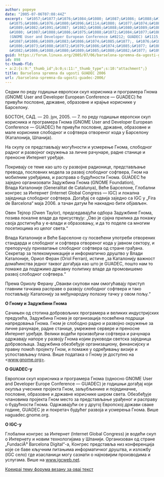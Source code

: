 ```yaml
---
author: popeye
date: "2005-07-06T07:08:44Z"
excerpt: '&#1057;&#1077;&#1076;&#1084;&#1080; &#1087;&#1086; &#1088;&#1077;&#1076;&#1091;
  &#1075;&#1086;&#1076;&#1080;&#1096;&#1114;&#1080; &#1077;&#1074;&#1088;&#1086;&#1087;&#1089;&#1082;&#1080;
  &#1089;&#1082;&#1091;&#1087; &#1082;&#1086;&#1088;&#1080;&#1089;&#1085;&#1080;&#1082;&#1072;
  &#1080; &#1087;&#1088;&#1086;&#1075;&#1088;&#1072;&#1084;&#1077;&#1088;&#1072; &#1043;&#1085;&#1086;&#1084;&#1072;
  (GNOME User and Developer European Conference &#8212; GUADEC) &#1115;&#1077; &#1087;&#1088;&#1080;&#1074;&#1091;&#1115;&#1080;
  &#1087;&#1086;&#1089;&#1083;&#1086;&#1074;&#1085;&#1077;, &#1076;&#1088;&#1078;&#1072;&#1074;&#1085;&#1077;,
  &#1086;&#1073;&#1088;&#1072;&#1079;&#1086;&#1074;&#1085;&#1077; &#1080; &#1082;&#1088;&#1072;&#1112;&#1114;&#1077;
  &#1082;&#1086;&#1088;&#1080;&#1089;&#1085;&#1080;&#1082;&#1077; &#1091; &#1041;&#1072;&#1088;&#1089;&#1077;&#1083;&#1086;&#1085;&#1091;.'
guid: https://forum.linuxo.org/2005/07/06/barselona-spremna-da-ugosti-guadec-2006/
id: 898
tc-thumb-fld:
- a:2:{s:9:"_thumb_id";b:0;s:11:"_thumb_type";s:10:"attachment";}
title: Barselona spremna da ugosti GUADEC 2006
url: /barselona-spremna-da-ugosti-guadec-2006/
---
```

&#1057;&#1077;&#1076;&#1084;&#1080; &#1087;&#1086; &#1088;&#1077;&#1076;&#1091; &#1075;&#1086;&#1076;&#1080;&#1096;&#1114;&#1080; &#1077;&#1074;&#1088;&#1086;&#1087;&#1089;&#1082;&#1080; &#1089;&#1082;&#1091;&#1087; &#1082;&#1086;&#1088;&#1080;&#1089;&#1085;&#1080;&#1082;&#1072; &#1080; &#1087;&#1088;&#1086;&#1075;&#1088;&#1072;&#1084;&#1077;&#1088;&#1072; &#1043;&#1085;&#1086;&#1084;&#1072; (GNOME User and Developer European Conference &#8212; GUADEC) &#1115;&#1077; &#1087;&#1088;&#1080;&#1074;&#1091;&#1115;&#1080; &#1087;&#1086;&#1089;&#1083;&#1086;&#1074;&#1085;&#1077;, &#1076;&#1088;&#1078;&#1072;&#1074;&#1085;&#1077;, &#1086;&#1073;&#1088;&#1072;&#1079;&#1086;&#1074;&#1085;&#1077; &#1080; &#1082;&#1088;&#1072;&#1112;&#1114;&#1077; &#1082;&#1086;&#1088;&#1080;&#1089;&#1085;&#1080;&#1082;&#1077; &#1091; &#1041;&#1072;&#1088;&#1089;&#1077;&#1083;&#1086;&#1085;&#1091;.<!--break-->

&#1041;&#1054;&#1057;&#1058;&#1054;&#1053;, &#1057;&#1040;&#1044;. &#8212; 20. &#1112;&#1091;&#1085;, 2005. &#8212; 7. &#1087;&#1086; &#1088;&#1077;&#1076;&#1091; &#1075;&#1086;&#1076;&#1080;&#1096;&#1114;&#1080; &#1077;&#1074;&#1088;&#1086;&#1087;&#1089;&#1082;&#1080; &#1089;&#1082;&#1091;&#1087; &#1082;&#1086;&#1088;&#1080;&#1089;&#1085;&#1080;&#1082;&#1072; &#1080; &#1087;&#1088;&#1086;&#1075;&#1088;&#1072;&#1084;&#1077;&#1088;&#1072; &#1043;&#1085;&#1086;&#1084;&#1072; (GNOME User and Developer European Conference &#8212; GUADEC) &#1115;&#1077; &#1087;&#1088;&#1080;&#1074;&#1091;&#1115;&#1080; &#1087;&#1086;&#1089;&#1083;&#1086;&#1074;&#1085;&#1077;, &#1076;&#1088;&#1078;&#1072;&#1074;&#1085;&#1077;, &#1086;&#1073;&#1088;&#1072;&#1079;&#1086;&#1074;&#1085;&#1077; &#1080; &#1084;&#1072;&#1083;&#1077; &#1082;&#1086;&#1088;&#1080;&#1089;&#1085;&#1080;&#1082;&#1077; &#1089;&#1083;&#1086;&#1073;&#1086;&#1076;&#1085;&#1086;&#1075; &#1080; &#1089;&#1086;&#1092;&#1090;&#1074;&#1077;&#1088;&#1072; &#1086;&#1090;&#1074;&#1086;&#1088;&#1077;&#1085;&#1086;&#1075; &#1082;&#1086;&#1076;&#1072; &#1091; &#1041;&#1072;&#1088;&#1089;&#1077;&#1083;&#1086;&#1085;&#1091; (&#1050;&#1072;&#1090;&#1072;&#1083;&#1086;&#1085;&#1080;&#1112;&#1072;, &#1064;&#1087;&#1072;&#1085;&#1080;&#1112;&#1072;).

&#1053;&#1072; &#1089;&#1082;&#1091;&#1087;&#1091; &#1089;&#1077; &#1087;&#1088;&#1077;&#1076;&#1089;&#1090;&#1072;&#1074;&#1113;&#1072;&#1112;&#1091; &#1084;&#1086;&#1075;&#1091;&#1115;&#1085;&#1086;&#1089;&#1090;&#1080; &#1080; &#1091;&#1089;&#1084;&#1077;&#1088;&#1077;&#1114;&#1077; &#1043;&#1085;&#1086;&#1084;&#1072;, &#1089;&#1083;&#1086;&#1073;&#1086;&#1076;&#1085;&#1086;&#1075; &#1088;&#1072;&#1076;&#1085;&#1086;&#1075; &#1080; &#1088;&#1072;&#1079;&#1074;&#1086;&#1112;&#1085;&#1086;&#1075; &#1086;&#1082;&#1088;&#1091;&#1078;&#1077;&#1114;&#1072; &#1079;&#1072; &#1083;&#1080;&#1095;&#1085;&#1077; &#1088;&#1072;&#1095;&#1091;&#1085;&#1072;&#1088;&#1077;, &#1088;&#1072;&#1076;&#1085;&#1077; &#1089;&#1090;&#1072;&#1085;&#1080;&#1094;&#1077; &#1080; &#1087;&#1088;&#1077;&#1085;&#1086;&#1089;&#1085;&#1077; &#1048;&#1085;&#1090;&#1077;&#1088;&#1085;&#1077;&#1090; &#1091;&#1088;&#1077;&#1106;&#1072;&#1112;&#1077;.

&#1055;&#1086;&#1082;&#1088;&#1080;&#1074;&#1072;&#1112;&#1091; &#1089;&#1077; &#1090;&#1077;&#1084;&#1077; &#1082;&#1072;&#1086; &#1096;&#1090;&#1086; &#1089;&#1091; &#1088;&#1072;&#1079;&#1074;&#1086;&#1112;&#1085;&#1077; &#1088;&#1072;&#1076;&#1080;&#1086;&#1085;&#1080;&#1094;&#1077;, &#1087;&#1088;&#1077;&#1076;&#1089;&#1090;&#1072;&#1074;&#1113;&#1072;&#1114;&#1077; &#1087;&#1088;&#1077;&#1074;&#1086;&#1076;&#1072;, &#1087;&#1086;&#1089;&#1083;&#1086;&#1074;&#1085;&#1080;&#1093; &#1084;&#1086;&#1076;&#1077;&#1083;&#1072; &#1079;&#1072; &#1088;&#1072;&#1079;&#1074;&#1086;&#1112; &#1089;&#1083;&#1086;&#1073;&#1086;&#1076;&#1085;&#1086;&#1075; &#1089;&#1086;&#1092;&#1090;&#1074;&#1077;&#1088;&#1072;, &#1043;&#1085;&#1086;&#1084; &#1085;&#1072; &#1084;&#1086;&#1073;&#1080;&#1083;&#1085;&#1080;&#1084; &#1091;&#1088;&#1077;&#1106;&#1072;&#1112;&#1080;&#1084;&#1072;, &#1080; &#1088;&#1072;&#1089;&#1087;&#1088;&#1072;&#1074;&#1072; &#1086; &#1073;&#1091;&#1076;&#1091;&#1115;&#1085;&#1086;&#1089;&#1090;&#1080; &#1043;&#1085;&#1086;&#1084;&#1072;. GUADEC &#1115;&#1077; &#1079;&#1072;&#1112;&#1077;&#1076;&#1085;&#1086; &#1086;&#1088;&#1075;&#1072;&#1085;&#1080;&#1079;&#1086;&#1074;&#1072;&#1090;&#1080; &#1047;&#1072;&#1076;&#1091;&#1078;&#1073;&#1080;&#1085;&#1072; &#1043;&#1085;&#1086;&#1084;&#1072; (GNOME Foundation),  
&#1042;&#1083;&#1072;&#1076;&#1072; &#1050;&#1072;&#1090;&#1072;&#1083;&#1086;&#1085;&#1080;&#1112;&#1077; (Generalitat de Catalunya), &#1042;&#1077;&#1115;&#1077; &#1041;&#1072;&#1088;&#1089;&#1077;&#1083;&#1086;&#1085;&#1077;, &#1043;&#1083;&#1086;&#1073;&#1072;&#1083;&#1085;&#1080; &#1082;&#1086;&#1085;&#1075;&#1088;&#1077;&#1089; &#1079;&#1072; &#1048;&#1085;&#1090;&#1077;&#1088;&#1085;&#1077;&#1090; (Internet Global Congress &#8212; IGC) &#1080; &#1083;&#1086;&#1082;&#1072;&#1083;&#1085;&#1072; &#1079;&#1072;&#1112;&#1077;&#1076;&#1085;&#1080;&#1094;&#1072; &#1089;&#1083;&#1086;&#1073;&#1086;&#1076;&#1085;&#1086;&#1075; &#1089;&#1086;&#1092;&#1090;&#1074;&#1077;&#1088;&#1072;. &#1044;&#1086;&#1075;&#1072;&#1106;&#1072;&#1112; &#1089;&#1077; &#1086;&#1076;&#1074;&#1080;&#1112;&#1072; &#1079;&#1072;&#1112;&#1077;&#1076;&#1085;&#1086; &#1089;&#1072; IGC &#1091; &#8222;Fira de Barcelona&#8220; &#1084;&#1072;&#1112;&#1072; 2006. &#1072; &#1090;&#1072;&#1095;&#1072;&#1085; &#1076;&#1072;&#1090;&#1091;&#1084; &#1115;&#1077; &#1085;&#1072;&#1082;&#1085;&#1072;&#1076;&#1085;&#1086; &#1073;&#1080;&#1090;&#1080; &#1086;&#1073;&#1112;&#1072;&#1074;&#1113;&#1077;&#1085;.

&#1054;&#1074;&#1077;&#1085; &#1058;&#1077;&#1112;&#1083;&#1086;&#1088; (Owen Taylor), &#1087;&#1088;&#1077;&#1076;&#1089;&#1077;&#1076;&#1072;&#1074;&#1072;&#1112;&#1091;&#1115;&#1080; &#1086;&#1076;&#1073;&#1086;&#1088;&#1072; &#1047;&#1072;&#1076;&#1091;&#1078;&#1073;&#1080;&#1085;&#1077; &#1043;&#1085;&#1086;&#1084;&#1072;, &#1087;&#1086;&#1079;&#1080;&#1074;&#1072; &#1083;&#1086;&#1082;&#1072;&#1083;&#1085;&#1077; &#1074;&#1083;&#1072;&#1076;&#1077; &#1076;&#1072; &#1087;&#1088;&#1080;&#1089;&#1091;&#1089;&#1090;&#1074;&#1091;&#1112;&#1091;: &#8222;&#1054;&#1074;&#1086; &#1112;&#1077; &#1089;&#1112;&#1072;&#1112;&#1085;&#1072; &#1087;&#1088;&#1080;&#1083;&#1080;&#1082;&#1072; &#1076;&#1072; &#1087;&#1086;&#1082;&#1072;&#1078;&#1091; &#1089;&#1074;&#1086;&#1112;&#1072; &#1076;&#1086;&#1089;&#1090;&#1080;&#1075;&#1085;&#1091;&#1115;&#1072; &#1091; &#1077;-&#1074;&#1083;&#1072;&#1076;&#1080; &#1080; &#1086;&#1073;&#1088;&#1072;&#1079;&#1086;&#1074;&#1072;&#1114;&#1091;, &#1080; &#1076;&#1072; &#1090;&#1086; &#1087;&#1086;&#1076;&#1077;&#1083;&#1077; &#1089;&#1072; &#1084;&#1085;&#1086;&#1075;&#1080;&#1084; &#1087;&#1086;&#1089;&#1077;&#1090;&#1080;&#1086;&#1094;&#1080;&#1084;&#1072; &#1080;&#1079; &#1094;&#1077;&#1083;&#1086;&#1075; &#1089;&#1074;&#1077;&#1090;&#1072;.&#8220;

&#1042;&#1083;&#1072;&#1076;&#1072; &#1050;&#1072;&#1090;&#1072;&#1083;&#1086;&#1085;&#1080;&#1112;&#1077; &#1080; &#1042;&#1077;&#1115;&#1077; &#1041;&#1072;&#1088;&#1089;&#1077;&#1083;&#1086;&#1085;&#1077; &#1089;&#1091; &#1087;&#1086;&#1089;&#1074;&#1077;&#1115;&#1077;&#1085;&#1080; &#1091;&#1087;&#1086;&#1090;&#1088;&#1077;&#1073;&#1080; &#1086;&#1090;&#1074;&#1086;&#1088;&#1077;&#1085;&#1080;&#1093; &#1089;&#1090;&#1072;&#1085;&#1076;&#1072;&#1088;&#1076;&#1072; &#1080; &#1089;&#1083;&#1086;&#1073;&#1086;&#1076;&#1085;&#1086;&#1075; &#1080; &#1089;&#1086;&#1092;&#1090;&#1074;&#1077;&#1088;&#1072; &#1086;&#1090;&#1074;&#1086;&#1088;&#1077;&#1085;&#1086;&#1075; &#1082;&#1086;&#1076;&#1072; &#1091; &#1112;&#1072;&#1074;&#1085;&#1086;&#1084; &#1089;&#1077;&#1082;&#1090;&#1086;&#1088;&#1091;, &#1080; &#1087;&#1088;&#1077;&#1087;&#1086;&#1088;&#1091;&#1095;&#1091;&#1112;&#1091; &#1087;&#1088;&#1080;&#1093;&#1074;&#1072;&#1090;&#1072;&#1114;&#1077; &#1089;&#1083;&#1086;&#1073;&#1086;&#1076;&#1085;&#1086;&#1075; &#1089;&#1086;&#1092;&#1090;&#1074;&#1077;&#1088;&#1072; &#1086;&#1076; &#1089;&#1090;&#1088;&#1072;&#1085;&#1077; &#1075;&#1088;&#1072;&#1106;&#1072;&#1085;&#1072;. &#1057;&#1077;&#1082;&#1088;&#1077;&#1090;&#1072;&#1088; &#1079;&#1072; &#1090;&#1077;&#1083;&#1077;&#1082;&#1086;&#1084;&#1091;&#1085;&#1080;&#1082;&#1072;&#1094;&#1080;&#1112;&#1077; &#1080; &#1080;&#1085;&#1092;&#1086;&#1088;&#1084;&#1072;&#1090;&#1080;&#1095;&#1082;&#1086; &#1076;&#1088;&#1091;&#1096;&#1090;&#1074;&#1086; &#1091; &#1042;&#1083;&#1072;&#1076;&#1080; &#1050;&#1072;&#1090;&#1072;&#1083;&#1086;&#1085;&#1080;&#1112;&#1077;, &#1054;&#1088;&#1080;&#1086;&#1083; &#1060;&#1077;&#1088;&#1072;&#1085; (Oriol Ferran), &#1080;&#1089;&#1090;&#1080;&#1095;&#1077; &#8222;&#1079;&#1072; &#1050;&#1072;&#1090;&#1072;&#1083;&#1086;&#1085;&#1080;&#1112;&#1091; &#1074;&#1072;&#1078;&#1085;&#1086;&#1089;&#1090; &#1076;&#1086;&#1084;&#1072;&#1115;&#1080;&#1085;&#1089;&#1090;&#1074;&#1072; &#1112;&#1077;&#1076;&#1085;&#1086;&#1075; &#1090;&#1072;&#1082;&#1074;&#1086;&#1075; &#1076;&#1086;&#1075;&#1072;&#1106;&#1072;&#1112;&#1072; &#1082;&#1072;&#1086; &#1096;&#1090;&#1086; &#1112;&#1077; GUADEC, &#1087;&#1086;&#1096;&#1090;&#1086; &#1085;&#1072;&#1084; &#1090;&#1086; &#1087;&#1086;&#1084;&#1072;&#1078;&#1077; &#1076;&#1072; &#1087;&#1086;&#1076;&#1088;&#1078;&#1080;&#1084;&#1086; &#1076;&#1088;&#1078;&#1072;&#1074;&#1085;&#1091; &#1087;&#1086;&#1083;&#1080;&#1090;&#1080;&#1082;&#1091; &#1074;&#1083;&#1072;&#1076;&#1077; &#1076;&#1072; &#1087;&#1088;&#1086;&#1084;&#1086;&#1074;&#1080;&#1096;&#1077;&#1084;&#1086;  
&#1088;&#1072;&#1079;&#1074;&#1086;&#1112; &#1089;&#1083;&#1086;&#1073;&#1086;&#1076;&#1085;&#1086;&#1075; &#1089;&#1086;&#1092;&#1090;&#1074;&#1077;&#1088;&#1072;.&#8220;

&#1055;&#1088;&#1077;&#1084;&#1072; &#1054;&#1088;&#1080;&#1086;&#1083;&#1091; &#1060;&#1077;&#1088;&#1072;&#1085;&#1091; &#8222;&#1054;&#1074;&#1072;&#1082;&#1074;&#1080; &#1089;&#1082;&#1091;&#1087;&#1086;&#1074;&#1080; &#1085;&#1072;&#1084; &#1086;&#1084;&#1086;&#1075;&#1091;&#1115;&#1072;&#1074;&#1072;&#1112;&#1091; &#1087;&#1088;&#1080;&#1089;&#1090;&#1091;&#1087; &#1075;&#1083;&#1072;&#1074;&#1085;&#1080;&#1084; &#1090;&#1072;&#1095;&#1082;&#1072;&#1084;&#1072; &#1088;&#1072;&#1089;&#1087;&#1088;&#1072;&#1074;&#1077; &#1086; &#1088;&#1072;&#1079;&#1074;&#1086;&#1112;&#1091; &#1089;&#1083;&#1086;&#1073;&#1086;&#1076;&#1085;&#1086;&#1075; &#1089;&#1086;&#1092;&#1090;&#1074;&#1077;&#1088;&#1072; &#1080; &#1090;&#1072;&#1082;&#1086; &#1087;&#1086;&#1089;&#1090;&#1072;&#1074;&#1113;&#1072;&#1112;&#1091; &#1050;&#1072;&#1090;&#1072;&#1083;&#1086;&#1085;&#1080;&#1112;&#1091; &#1079;&#1072; &#1084;&#1077;&#1106;&#1091;&#1085;&#1072;&#1088;&#1086;&#1076;&#1085;&#1091; &#1087;&#1086;&#1083;&#1072;&#1079;&#1085;&#1091; &#1090;&#1072;&#1095;&#1082;&#1091; &#1091; &#1086;&#1074;&#1086;&#1084; &#1087;&#1086;&#1113;&#1091;.&#8220; 

**&#1054; &#1043;&#1085;&#1086;&#1084;&#1091; &#1080; &#1047;&#1072;&#1076;&#1091;&#1078;&#1073;&#1080;&#1085;&#1080; &#1043;&#1085;&#1086;&#1084;&#1072;**

&#1057;&#1072;&#1095;&#1080;&#1114;&#1077;&#1085; &#1086;&#1076; &#1089;&#1090;&#1086;&#1090;&#1080;&#1085;&#1072; &#1076;&#1086;&#1073;&#1088;&#1086;&#1074;&#1086;&#1113;&#1085;&#1080;&#1093; &#1087;&#1088;&#1086;&#1075;&#1088;&#1072;&#1084;&#1077;&#1088;&#1072; &#1080; &#1074;&#1077;&#1083;&#1080;&#1082;&#1080;&#1093; &#1080;&#1085;&#1076;&#1091;&#1089;&#1090;&#1088;&#1080;&#1112;&#1089;&#1082;&#1080;&#1093; &#1087;&#1088;&#1077;&#1076;&#1091;&#1079;&#1077;&#1115;&#1072;, &#1047;&#1072;&#1076;&#1091;&#1078;&#1073;&#1080;&#1085;&#1072; &#1043;&#1085;&#1086;&#1084;&#1072; &#1112;&#1077; &#1086;&#1088;&#1075;&#1072;&#1085;&#1080;&#1079;&#1072;&#1094;&#1080;&#1112;&#1072; &#1087;&#1086;&#1089;&#1074;&#1077;&#1115;&#1077;&#1085;&#1072; &#1087;&#1086;&#1076;&#1088;&#1096;&#1094;&#1080; &#1085;&#1072;&#1087;&#1088;&#1077;&#1076;&#1086;&#1074;&#1072;&#1114;&#1072; &#1043;&#1085;&#1086;&#1084;&#1072;. &#1043;&#1085;&#1086;&#1084; &#1112;&#1077; &#1089;&#1083;&#1086;&#1073;&#1086;&#1076;&#1085;&#1086; &#1088;&#1072;&#1076;&#1085;&#1086; &#1080; &#1088;&#1072;&#1079;&#1074;&#1086;&#1112;&#1085;&#1086; &#1086;&#1082;&#1088;&#1091;&#1078;&#1077;&#1114;&#1077; &#1079;&#1072; &#1083;&#1080;&#1095;&#1085;&#1077; &#1088;&#1072;&#1095;&#1091;&#1085;&#1072;&#1088;&#1077;, &#1088;&#1072;&#1076;&#1085;&#1077; &#1089;&#1090;&#1072;&#1085;&#1080;&#1094;&#1077;, &#1091;&#1084;&#1088;&#1077;&#1078;&#1077;&#1085;&#1077; &#1089;&#1077;&#1088;&#1074;&#1077;&#1088;&#1077; &#1080; &#1087;&#1088;&#1077;&#1085;&#1086;&#1089;&#1085;&#1077; &#1048;&#1085;&#1090;&#1077;&#1088;&#1085;&#1077;&#1090; &#1091;&#1088;&#1077;&#1106;&#1072;&#1112;&#1077;. &#1042;&#1077;&#1083;&#1080;&#1082;&#1080; &#1074;&#1086;&#1076;&#1077;&#1115;&#1080; &#1087;&#1088;&#1086;&#1080;&#1079;&#1074;&#1086;&#1106;&#1072;&#1095;&#1080; &#1089;&#1086;&#1092;&#1090;&#1074;&#1077;&#1088;&#1072; &#1080; &#1088;&#1072;&#1095;&#1091;&#1085;&#1072;&#1088;&#1072; &#1086;&#1076;&#1088;&#1078;&#1072;&#1074;&#1072;&#1112;&#1091; &#1085;&#1072;&#1087;&#1086;&#1088;&#1077; &#1091; &#1088;&#1072;&#1079;&#1074;&#1086;&#1112;&#1091; &#1043;&#1085;&#1086;&#1084;&#1072; &#1082;&#1086;&#1112;&#1080;&#1084; &#1088;&#1091;&#1082;&#1086;&#1074;&#1086;&#1076;&#1080; &#1089;&#1074;&#1077;&#1090;&#1089;&#1082;&#1072; &#1079;&#1072;&#1112;&#1077;&#1076;&#1085;&#1080;&#1094;&#1072; &#1076;&#1086;&#1073;&#1088;&#1086;&#1074;&#1086;&#1113;&#1072;&#1094;&#1072;. &#1047;&#1072;&#1076;&#1091;&#1078;&#1073;&#1080;&#1085;&#1072; &#1086;&#1073;&#1077;&#1079;&#1073;&#1077;&#1106;&#1091;&#1112;&#1077; &#1086;&#1088;&#1075;&#1072;&#1085;&#1080;&#1079;&#1072;&#1094;&#1080;&#1086;&#1085;&#1091;, &#1092;&#1080;&#1085;&#1072;&#1085;&#1089;&#1080;&#1112;&#1089;&#1082;&#1091; &#1080; &#1087;&#1088;&#1072;&#1074;&#1085;&#1091; &#1087;&#1086;&#1084;&#1086;&#1115; &#1087;&#1088;&#1086;&#1112;&#1077;&#1082;&#1090;&#1091; &#1043;&#1085;&#1086;&#1084;, &#1080; &#1087;&#1086;&#1084;&#1072;&#1078;&#1077; &#1091; &#1086;&#1076;&#1088;&#1077;&#1106;&#1080;&#1074;&#1072;&#1114;&#1091; &#1074;&#1080;&#1079;&#1080;&#1112;&#1077; &#1080; &#1091;&#1089;&#1087;&#1086;&#1089;&#1090;&#1072;&#1074;&#1113;&#1072;&#1114;&#1091; &#1087;&#1083;&#1072;&#1085;&#1072;. &#1042;&#1080;&#1096;&#1077; &#1087;&#1086;&#1076;&#1072;&#1090;&#1072;&#1082;&#1072; &#1086; &#1043;&#1085;&#1086;&#1084;&#1091; &#1112;&#1077; &#1076;&#1086;&#1089;&#1090;&#1091;&#1087;&#1085;&#1086; &#1085;&#1072; <www.gnome.org>.

**&#1054; GUADEC-&#1091;**

&#1045;&#1074;&#1088;&#1086;&#1087;&#1089;&#1082;&#1080; &#1089;&#1082;&#1091;&#1087; &#1082;&#1086;&#1088;&#1080;&#1089;&#1085;&#1080;&#1082;&#1072; &#1080; &#1087;&#1088;&#1086;&#1075;&#1088;&#1072;&#1084;&#1077;&#1088;&#1072; &#1043;&#1085;&#1086;&#1084;&#1072; (&#1086;&#1076;&#1085;&#1086;&#1089;&#1085;&#1086; GNOME User and Developer Europe Conference &#8212; GUADEC) &#1112;&#1077; &#1075;&#1086;&#1076;&#1080;&#1096;&#1114;&#1080; &#1076;&#1086;&#1075;&#1072;&#1106;&#1072;&#1112; &#1082;&#1086;&#1112;&#1080; &#1086;&#1082;&#1091;&#1087;&#1113;&#1072; &#1091;&#1095;&#1077;&#1089;&#1085;&#1080;&#1082;&#1077; &#1087;&#1088;&#1086;&#1112;&#1077;&#1082;&#1090;&#1072; &#1043;&#1085;&#1086;&#1084;, &#1079;&#1072;&#1113;&#1091;&#1073;&#1113;&#1077;&#1085;&#1080;&#1082;&#1077; &#1080; &#1087;&#1086;&#1112;&#1077;&#1076;&#1080;&#1085;&#1072;&#1095;&#1085;&#1077;, &#1087;&#1086;&#1089;&#1083;&#1086;&#1074;&#1085;&#1077;, &#1086;&#1073;&#1088;&#1072;&#1079;&#1086;&#1074;&#1085;&#1077; &#1080; &#1076;&#1088;&#1078;&#1072;&#1074;&#1085;&#1077; &#1082;&#1086;&#1088;&#1080;&#1089;&#1085;&#1080;&#1082;&#1077; &#1096;&#1080;&#1088;&#1086;&#1084; &#1089;&#1074;&#1077;&#1090;&#1072;. &#1054;&#1073;&#1077;&#1079;&#1073;&#1077;&#1106;&#1091;&#1112;&#1077; &#1095;&#1083;&#1072;&#1085;&#1086;&#1074;&#1080;&#1084;&#1072; &#1087;&#1088;&#1086;&#1112;&#1077;&#1082;&#1090;&#1072; &#1043;&#1085;&#1086;&#1084; &#1084;&#1077;&#1089;&#1090;&#1086; &#1079;&#1072; &#1087;&#1088;&#1077;&#1076;&#1089;&#1090;&#1072;&#1074;&#1113;&#1072;&#1114;&#1077; &#1091;&#1088;&#1072;&#1106;&#1077;&#1085;&#1086;&#1075; &#1080; &#1088;&#1072;&#1089;&#1087;&#1088;&#1072;&#1074;&#1091; &#1086; &#1073;&#1091;&#1076;&#1091;&#1115;&#1085;&#1086;&#1089;&#1090;&#1080; &#1043;&#1085;&#1086;&#1084;&#1072;. &#1054;&#1076;&#1088;&#1078;&#1072;&#1074;&#1072;&#1112;&#1091;&#1115;&#1080; &#1089;&#1077; &#1091; &#1076;&#1088;&#1091;&#1075;&#1086;&#1112; &#1045;&#1074;&#1088;&#1086;&#1087;&#1089;&#1082;&#1086;&#1112; &#1076;&#1088;&#1078;&#1072;&#1074;&#1080; &#1089;&#1074;&#1072;&#1082;&#1077; &#1075;&#1086;&#1076;&#1080;&#1085;&#1077;, GUADEC &#1112;&#1077; &#1080; &#1087;&#1086;&#1082;&#1088;&#1077;&#1090;&#1072;&#1095; &#1073;&#1091;&#1076;&#1091;&#1115;&#1077;&#1075; &#1088;&#1072;&#1079;&#1074;&#1086;&#1112;&#1072; &#1080; &#1091;&#1089;&#1084;&#1077;&#1088;&#1077;&#1114;&#1072; &#1043;&#1085;&#1086;&#1084;&#1072;. &#1042;&#1080;&#1096;&#1077; &#1085;&#1072;guadec.gnome.org<a>.</p> 

<p>
  <strong>&#1054; IGC-&#1091;</strong>
</p>

<p>
  &#1043;&#1083;&#1086;&#1073;&#1072;&#1083;&#1085;&#1080; &#1082;&#1086;&#1085;&#1075;&#1088;&#1077;&#1089; &#1079;&#1072; &#1048;&#1085;&#1090;&#1077;&#1088;&#1085;&#1077;&#1090; (Internet Global Congress) &#1112;&#1077; &#1074;&#1086;&#1076;&#1077;&#1115;&#1080; &#1089;&#1082;&#1091;&#1087; &#1086; &#1048;&#1085;&#1090;&#1077;&#1088;&#1085;&#1077;&#1090;&#1091; &#1080; &#1085;&#1086;&#1074;&#1080;&#1084; &#1090;&#1077;&#1093;&#1085;&#1086;&#1083;&#1086;&#1075;&#1080;&#1112;&#1072;&#1084;&#1072; &#1091; &#1064;&#1087;&#1072;&#1085;&#1080;&#1112;&#1080;. &#1054;&#1088;&#1075;&#1072;&#1085;&#1080;&#1079;&#1086;&#1074;&#1072;&#1085; &#1086;&#1076; &#1089;&#1090;&#1088;&#1072;&#1085;&#1077; &#8222;FundaciÃ³ Barcelona Digital&#8220;-&#1072;, &#1050;&#1086;&#1085;&#1075;&#1088;&#1077;&#1089; &#1087;&#1088;&#1077;&#1076;&#1089;&#1090;&#1072;&#1074;&#1113;&#1072; &#1085;&#1080;&#1079; &#1082;&#1086;&#1085;&#1092;&#1077;&#1088;&#1077;&#1085;&#1094;&#1080;&#1112;&#1072; &#1082;&#1086;&#1112;&#1077; &#1089;&#1077; &#1073;&#1072;&#1074;&#1077; &#1082;&#1113;&#1091;&#1095;&#1085;&#1080;&#1084; &#1087;&#1080;&#1090;&#1072;&#1114;&#1080;&#1084;&#1072; &#1080;&#1085;&#1092;&#1086;&#1088;&#1084;&#1072;&#1090;&#1080;&#1095;&#1082;&#1086;&#1075; &#1076;&#1088;&#1091;&#1096;&#1090;&#1074;&#1072;, &#1080; &#1080;&#1079;&#1083;&#1086;&#1078;&#1073;&#1091; (IGC &#1089;&#1077;&#1083;&#1086;) &#1075;&#1076;&#1077; &#1080;&#1079;&#1072;&#1089;&#1083;&#1072;&#1085;&#1080;&#1094;&#1080; &#1084;&#1086;&#1075;&#1091; &#1089;&#1072;&#1079;&#1085;&#1072;&#1090;&#1080; &#1086; &#1085;&#1072;&#1112;&#1085;&#1086;&#1074;&#1080;&#1112;&#1080;&#1084; &#1087;&#1088;&#1086;&#1080;&#1079;&#1074;&#1086;&#1076;&#1080;&#1084;&#1072; &#1080; &#1091;&#1089;&#1083;&#1091;&#1075;&#1072;&#1084;&#1072;. &#1042;&#1080;&#1096;&#1077; &#1085;&#1072; <a href="www.igcweb.net">www.igcweb.net</a>.
</p>

<p>
  <a href="https://linuxo.org/nova-tema-na-forumu/?se_pid=898">Креирај тему форума везану за овај текст</a>
</p>